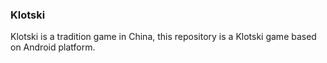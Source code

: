 ### Klotski
Klotski is a tradition game in China, this repository is a Klotski game based on Android platform.